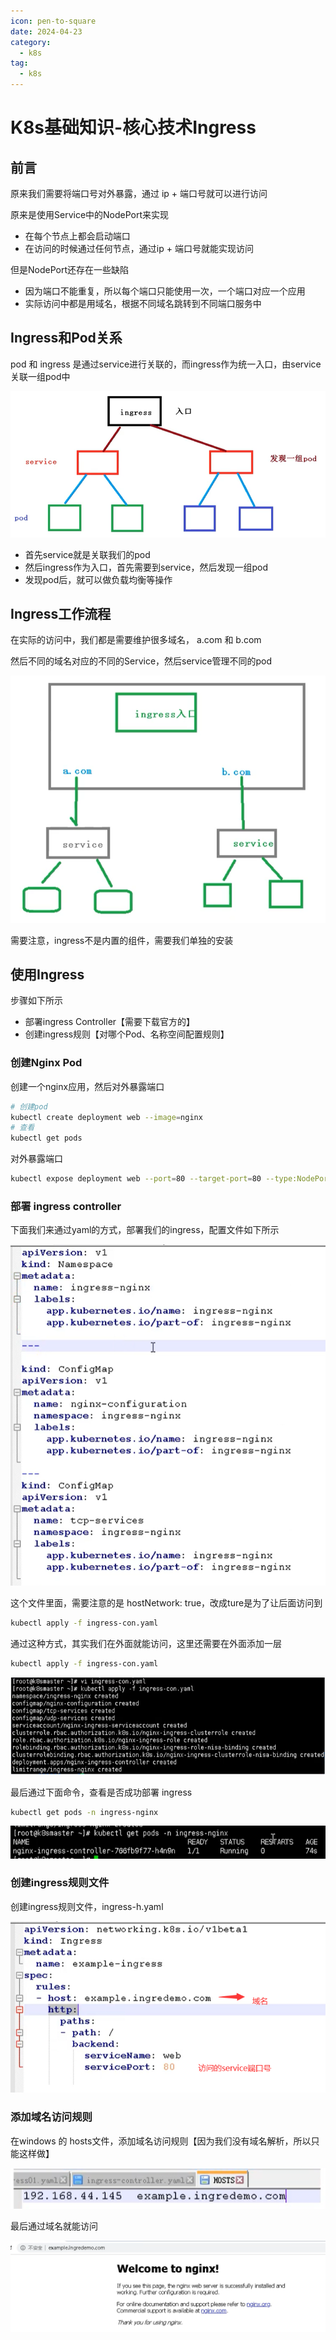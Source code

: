 ```yaml
---
icon: pen-to-square
date: 2024-04-23
category:
  - k8s
tag:
  - k8s
---
```

# K8s基础知识-核心技术Ingress

## 前言

原来我们需要将端口号对外暴露，通过 ip + 端口号就可以进行访问

原来是使用Service中的NodePort来实现

- 在每个节点上都会启动端口
- 在访问的时候通过任何节点，通过ip + 端口号就能实现访问

但是NodePort还存在一些缺陷

- 因为端口不能重复，所以每个端口只能使用一次，一个端口对应一个应用
- 实际访问中都是用域名，根据不同域名跳转到不同端口服务中

## Ingress和Pod关系

pod 和 ingress 是通过service进行关联的，而ingress作为统一入口，由service关联一组pod中

![image-20201118102637839](./images/image-20201118102637839.png)

- 首先service就是关联我们的pod
- 然后ingress作为入口，首先需要到service，然后发现一组pod
- 发现pod后，就可以做负载均衡等操作

## Ingress工作流程

在实际的访问中，我们都是需要维护很多域名， a.com  和  b.com

然后不同的域名对应的不同的Service，然后service管理不同的pod

![image-20201118102858617](./images/image-20201118102858617.png)

需要注意，ingress不是内置的组件，需要我们单独的安装

## 使用Ingress

步骤如下所示

- 部署ingress Controller【需要下载官方的】
- 创建ingress规则【对哪个Pod、名称空间配置规则】

### 创建Nginx Pod

创建一个nginx应用，然后对外暴露端口

```bash
# 创建pod
kubectl create deployment web --image=nginx
# 查看
kubectl get pods
```

对外暴露端口

```bash
kubectl expose deployment web --port=80 --target-port=80 --type:NodePort
```

### 部署 ingress controller

下面我们来通过yaml的方式，部署我们的ingress，配置文件如下所示

![image-20201118105427248](./images/image-20201118105427248.png)

这个文件里面，需要注意的是 hostNetwork: true，改成ture是为了让后面访问到

```bash
kubectl apply -f ingress-con.yaml
```

通过这种方式，其实我们在外面就能访问，这里还需要在外面添加一层

```bash
kubectl apply -f ingress-con.yaml
```

![image-20201118111256631](./images/image-20201118111256631.png)

最后通过下面命令，查看是否成功部署 ingress

```bash
kubectl get pods -n ingress-nginx
```

![image-20201118111424735](./images/image-20201118111424735.png)

### 创建ingress规则文件

创建ingress规则文件，ingress-h.yaml

![image-20201118111700534](./images/image-20201118111700534.png)

### 添加域名访问规则

在windows 的 hosts文件，添加域名访问规则【因为我们没有域名解析，所以只能这样做】

![image-20201118112029820](./images/image-20201118112029820.png)

最后通过域名就能访问

![image-20201118112212519](./images/image-20201118112212519.png)